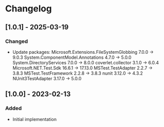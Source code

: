 # Changelog

## [1.0.1] - 2025-03-19
### Changed
- Update packages:
  Microsoft.Extensions.FileSystemGlobbing  7.0.0 -> 9.0.3
  System.ComponentModel.Annotations        4.7.0 -> 5.0.0
  System.DirectoryServices                 7.0.0 -> 8.0.0
  coverlet.collector                       3.1.0  -> 6.0.4
  Microsoft.NET.Test.Sdk                   16.6.1 -> 17.13.0
  MSTest.TestAdapter                       2.2.7  -> 3.8.3
  MSTest.TestFramework                     2.2.8  -> 3.8.3
  nunit                                    3.12.0 -> 4.3.2
  NUnit3TestAdapter                        3.17.0 -> 5.0.0

## [1.0.0] - 2023-02-13
### Added
- Initial implementation